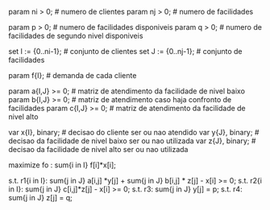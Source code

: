 param ni > 0; 	# numero de clientes
param nj > 0; 	# numero de facilidades

param p > 0; 	# numero de facilidades disponiveis
param q > 0;	# numero de facilidades de segundo nivel disponiveis

set I := {0..ni-1};		# conjunto de clientes
set J := {0..nj-1};		# conjunto de facilidades

param f{I};			# demanda de cada cliente

param a{I,J} >= 0;	# matriz de atendimento da facilidade de nivel baixo
param b{I,J} >= 0;	# matriz de atendimento caso haja confronto de facilidades
param c{I,J} >= 0;	# matriz de atendimento da facilidade de nivel alto

var x{I}, binary;	# decisao do cliente ser ou nao atendido
var y{J}, binary;	# decisao da facilidade de nivel baixo ser ou nao utilizada
var z{J}, binary;	# decisao da facilidade de nivel alto ser ou nao utilizada


maximize fo : sum{i in I} f[i]*x[i];

s.t. r1{i in I}: sum{j in J} a[i,j] *y[j] + sum{j in J} b[i,j] * z[j] - x[i] >= 0;
s.t. r2{i in I}: sum{j in J} c[i,j]*z[j] - x[i] >= 0;
s.t. r3: sum{j in J} y[j] = p;
s.t. r4: sum{j in J} z[j] = q;